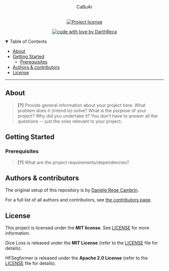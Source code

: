 <div align="center">
  CaBuAr
</div>

<div align="center">
<br />

[![Project license](https://img.shields.io/github/license/DarthReca/CaBuAr.svg?style=flat-square)](LICENSE)

[![code with love by DarthReca](https://img.shields.io/badge/%3C%2F%3E%20with%20%E2%99%A5%20by-DarthReca-ff1414.svg?style=flat-square)](https://github.com/DarthReca)

</div>

<details open="open">
<summary>Table of Contents</summary>

- [About](#about)
- [Getting Started](#getting-started)
  - [Prerequisites](#prerequisites)
- [Authors & contributors](#authors--contributors)
- [License](#license)

</details>

---

## About

> **[?]**
> Provide general information about your project here.
> What problem does it (intend to) solve?
> What is the purpose of your project?
> Why did you undertake it?
> You don't have to answer all the questions -- just the ones relevant to your project.

</details>

## Getting Started

### Prerequisites

> **[?]**
> What are the project requirements/dependencies?


## Authors & contributors

The original setup of this repository is by [Daniele Rege Cambrin](https://github.com/DarthReca).

For a full list of all authors and contributors, see [the contributors page](https://github.com/DarthReca/CaBuAr/contributors).

## License

This project is licensed under the **MIT license**. See [LICENSE](LICENSE) for more information.

Dice Loss is released under the **MIT License** (refer to the [LICENSE](licenses/DICE) file for details).

HFSegformer is released under the **Apache 2.0 License** (refer to the [LICENSE](licenses/HF_LICENSE) file for details).


